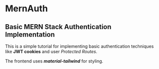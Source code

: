 # MernAuth

## Basic MERN Stack Authentication Implementation

This is a simple tutorial for implementing basic authentication techniques like **JWT cookies** and user _*Protected Routes*_.

The frontend uses **_material-tailwind_** for styling.
